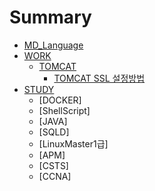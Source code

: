 # Summary

* [MD_Language](README.md)
* [WORK](WORK.md)
    * [TOMCAT](work/tomcat/TOMCAT.md)
        * [TOMCAT SSL 설정방법](note/ssl_note.md)
* [STUDY](STUDY.md)
    * [DOCKER]
    * [ShellScript]
    * [JAVA]
    * [SQLD]
    * [LinuxMaster1급]
    * [APM]
    * [CSTS]
    * [CCNA]
    
